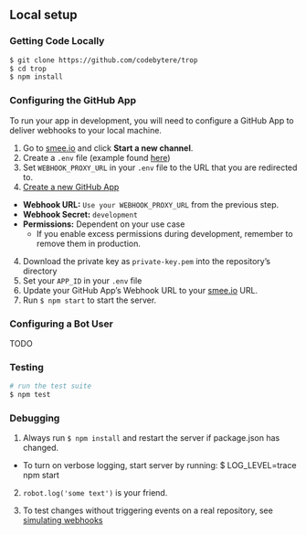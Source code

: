 ## Local setup

### Getting Code Locally

```sh
$ git clone https://github.com/codebytere/trop
$ cd trop
$ npm install
```

### Configuring the GitHub App

To run your app in development, you will need to configure a GitHub App to deliver webhooks to your local machine.

1. Go to [smee.io](https://smee.io/) and click **Start a new channel**.
2. Create a `.env` file (example found [here](.example.env))
2. Set `WEBHOOK_PROXY_URL` in your `.env` file to the URL that you are redirected to.
3. [Create a new GitHub App](https://github.com/settings/apps/new)
  - **Webhook URL:** `Use your WEBHOOK_PROXY_URL` from the previous step.
  - **Webhook Secret:** `development`
  - **Permissions:** Dependent on your use case
    - If you enable excess permissions during development, remember to remove them in production.
4. Download the private key as `private-key.pem` into the repository’s directory
5. Set your `APP_ID` in your `.env` file
6. Update your GitHub App’s Webhook URL to your [smee.io](https://smee.io/) URL.
7. Run `$ npm start` to start the server.

### Configuring a Bot User

TODO

### Testing

```sh
# run the test suite
$ npm test
```

### Debugging

1. Always run `$ npm install` and restart the server if package.json has changed.
  - To turn on verbose logging, start server by running: $ LOG_LEVEL=trace npm start

2. `robot.log('some text')` is your friend.

3. To test changes without triggering events on a real repository, see [simulating webhooks](https://probot.github.io/docs/simulating-webhooks/)